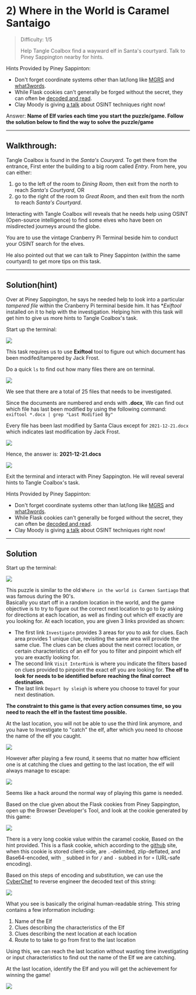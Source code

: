 # 2) Where in the World is Caramel Santaigo

> Difficulty: 1/5
> 
> Help Tangle Coalbox find a wayward elf in Santa's courtyard. Talk to Piney Sappington nearby for hints.

Hints Provided by Piney Sappinton:  
- Don't forget coordinate systems other than lat/long like [MGRS](https://en.wikipedia.org/wiki/Military_Grid_Reference_System) and [what3words](https://what3words.com/).  
- While Flask cookies can't generally be forged without the secret, they can often be [decoded and read](https://gist.github.com/chriselgee/b9f1861dd9b99a8c1ed30066b25ff80b).  
- Clay Moody is giving [a talk](https://www.youtube.com/watch?v=tAot_mcBT9c) about OSINT techniques right now!

Answer: **Name of Elf varies each time you start the puzzle/game. Follow the solution below to find the way to solve the puzzle/game**

---

## Walkthrough:

Tangle Coalbox is found in the _Santa's Couryard_. To get there from the entrance, First enter the building to a big room called _Entry_. From here, you can either:  
1. go to the left of the room to _Dining Room_, then exit from the north to reach _Santa's Courtyard_, OR
2. go to the right of the room to _Great Room_, and then exit from the north to reach _Santa's Courtyard_.

Interacting with Tangle Coalbox will reveals that he needs help using OSINT (Open-source intelligence) to find some elves who have been on misdirected journeys around the globe.

You are to use the vintage Cranberry Pi Terminal beside him to conduct your OSINT search for the elves.

He also pointed out that we can talk to Piney Sappinton (within the same courtyard) to get more tips on this task. 

---
## Solution(hint)

Over at Piney Sappington, he says he needed help to look into a particular _tampered file_ within the Cranberry Pi terminal beside him. It has **Exiftool* installed on it to help with the investigation. Helping him with this task will get him to give us more hints to Tangle Coalbox's task.

Start up the terminal:

![](./res/hint_pic1.png)

This task requires us to use **Exiftool** tool to figure out which document has been modifed/tampered by Jack Frost.

Do a quick `ls` to find out how many files there are on terminal.

![](./res/hint_pic2.png)

We see that there are a total of 25 files that needs to be investigated.

Since the documents are numbered and ends with **.docx**, We can find out which file has last been modified by using the following command:  
`exiftool *.docx | grep "Last Modified By"`

Every file has been last modified by Santa Claus except for `2021-12-21.docx` which indicates last modification by Jack Frost.

![](./res/hint_pic3.png)

Hence, the answer is: **2021-12-21.docs**

![](./res/hint_answer.png)

Exit the terminal and interact with Piney Sappington. He will reveal several hints to Tangle Coalbox's task.

Hints Provided by Piney Sappinton:  
- Don't forget coordinate systems other than lat/long like [MGRS](https://en.wikipedia.org/wiki/Military_Grid_Reference_System) and [what3words](https://what3words.com/).  
- While Flask cookies can't generally be forged without the secret, they can often be [decoded and read](https://gist.github.com/chriselgee/b9f1861dd9b99a8c1ed30066b25ff80b).  
- Clay Moody is giving [a talk](https://www.youtube.com/watch?v=tAot_mcBT9c) about OSINT techniques right now!

---
## Solution

Start up the terminal:

![](./res/sol_pic1.png)

This puzzle is similar to the old `Where in the world is Carmen Santiago` that was famous during the 90's.  
Basically you start off in a random location in the world, and the game objective is to try to figure out the correct next location to go to by asking for directions at each location, as well as finding out which elf exactly are you looking for.
At each location, you are given 3 links provided as shown:

- The first link `Investigate` provides 3 areas for you to ask for clues. Each area provides 1 unique clue, revisiting the same area will provide the same clue. The clues can be clues about the next correct location, or certain characteristics of an elf for you to filter and pinpoint which elf you are exactly looking for.  
- The second link `Visit InterRink` is where you indicate the filters based on clues provided to pinpoint the exact elf you are looking for. **The elf to look for needs to be identified before reaching the final correct destination**.  
- The last link `Depart by sleigh` is where you choose to travel for your next destination.

**The constraint to this game is that every action consumes time, so you need to reach the elf in the fastest time possible.**

At the last location, you will not be able to use the third link anymore, and you have to Investigate to "catch" the elf, after which you need to choose the name of the elf you caught.

![](./res/sol_pic2.png)

However after playing a few round, it seems that no matter how efficient one is at catching the clues and getting to the last location, the elf will always manage to escape:

![](./res/sol_pic3.png)

Seems like a hack around the normal way of playing this game is needed.

Based on the clue given about the Flask cookies from Piney Sappington, open up the Browser Developer's Tool, and look at the cookie generated by this game:

![](./res/sol_pic4.png)

There is a very long cookie value within the caramel cookie, Based on the hint provided. This is a flask cookie, which according to the [github](https://gist.github.com/chriselgee/b9f1861dd9b99a8c1ed30066b25ff80b) site, when this cookie is stored client-side, are `.`-delimited, zlip-deflated, and Base64-encoded, with `_` subbed in for `/` and `-` subbed in for `+` (URL-safe encoding).

Based on this steps of encoding and substitution, we can use the [CyberChef](https://gchq.github.io/CyberChef/) to reverse engineer the decoded text of this string:

![](./res/sol_pic5.png)

What you see is basically the original human-readable string. This string contains a few information including:  
1. Name of the Elf  
2. Clues describing the characteristics of the Elf  
3. Clues describing the next location at each location
4. Route to to take to go from first to the last location

Using this, we can reach the last location without wasting time investigating or input characteristics to find out the name of the Elf we are catching.

At the last location, identify the Elf and you will get the achievement for winning the game!

![](./res/sol_pic6.png)
